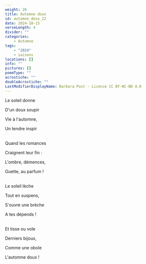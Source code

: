 ```yaml
---
weight: 26
title: Automne doux
id: automne_doux_22
date: 2024-10-15
verseLength: 4
divider: ""
categories:
    - Automne
tags:
    - "2024"
    - saisons
locations: []
info: ""
pictures: []
poemType: ""
acrostiche: ""
doubleAcrostiche: ""
LastModifierDisplayName: Barbara Post - Licence CC BY-NC-ND 4.0
---
```

Le soleil donne

D'un doux soupir

Vie à l'automne,

Un tendre inspir

 \
Quand les romances

Craignent leur fin :

L'ombre, démences,

Guette, au parfum !

 \
Le soleil lèche

Tout en suspens,

S'ouvre une brèche

A tes dépends !

 \
Et tisse ou vole

Derniers bijoux,

Comme une obole

L'automne doux !
